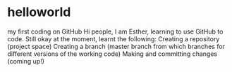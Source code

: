 # helloworld
my first coding on GitHub
Hi people, I am Esther, learning to use GitHub to code. Still okay at the moment, learnt the following:
Creating a repository (project space)
Creating a branch (master branch from which branches for different versions of the working code)
Making and committing changes (coming up!)
